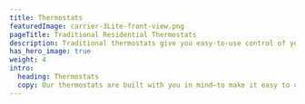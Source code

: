 ```yaml
---
title: Thermostats
featuredImage: carrier-3Lite-front-view.png
pageTitle: Traditional Residential Thermostats
description: Traditional thermostats give you easy-to-use control of your home comfort anytime. Learn more about Carrier traditional thermostats
has_hero_image: true
weight: 4
intro:
  heading: Thermostats
  copy: Our thermostats are built with you in mind—to make it easy to control your indoor environment. Whether you’re looking for something simple or more advanced, we’ve got you covered. We offer basic, non-programmable thermostats, Wi-Fi® enabled thermostats that track your energy use and a control for your Infinity® System. No matter the option, our thermostats to put the power in your hands—the power to create the ideal environment in your own home, on your own terms. The power to have a Carrier home.
---
```

